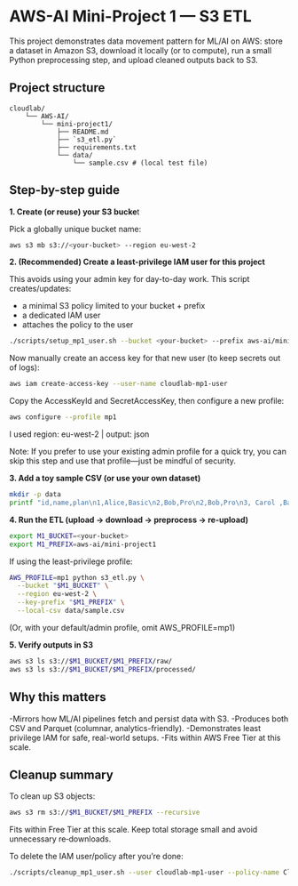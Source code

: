# AWS-AI Mini-Project 1 — S3 ETL 
 
This project demonstrates data movement pattern for ML/AI on AWS: store a dataset in Amazon S3, download it locally (or to compute), run a small Python preprocessing step, and upload cleaned outputs back to S3.

## Project structure
```
cloudlab/
    └── AWS-AI/
        └── mini-project1/
            ├── README.md
            ├── `s3_etl.py`
            ├── requirements.txt
            └── data/
                └── sample.csv # (local test file)
```

## Step-by-step guide

**1. Create (or reuse) your S3 bucke**t

Pick a globally unique bucket name:
```bash
aws s3 mb s3://<your-bucket> --region eu-west-2
```
**2. (Recommended) Create a least-privilege IAM user for this project**
 
This avoids using your admin key for day-to-day work. This script creates/updates:
- a minimal S3 policy limited to your bucket + prefix
- a dedicated IAM user
- attaches the policy to the user
```bash
./scripts/setup_mp1_user.sh --bucket <your-bucket> --prefix aws-ai/mini-project1 --region eu-west-2
```

Now manually create an access key for that new user (to keep secrets out of logs):

```bash
aws iam create-access-key --user-name cloudlab-mp1-user
```

Copy the AccessKeyId and SecretAccessKey, then configure a new profile:

```bash
aws configure --profile mp1
```
I used  region: eu-west-2  |  output: json

Note: If you prefer to use your existing admin profile for a quick try, you can skip this step and use that profile—just be mindful of security.

**3. Add a toy sample CSV (or use your own dataset)**

```bash
mkdir -p data
printf "id,name,plan\n1,Alice,Basic\n2,Bob,Pro\n2,Bob,Pro\n3, Carol ,Basic\n" > data/sample.csv
```

**4. Run the ETL (upload → download → preprocess → re-upload)**

```bash
export M1_BUCKET=<your-bucket>
export M1_PREFIX=aws-ai/mini-project1
```

If using the least-privilege profile:

```bash
AWS_PROFILE=mp1 python s3_etl.py \
  --bucket "$M1_BUCKET" \
  --region eu-west-2 \
  --key-prefix "$M1_PREFIX" \
  --local-csv data/sample.csv
```

(Or, with your default/admin profile, omit AWS_PROFILE=mp1)

**5. Verify outputs in S3**

```bash
aws s3 ls s3://$M1_BUCKET/$M1_PREFIX/raw/
aws s3 ls s3://$M1_BUCKET/$M1_PREFIX/processed/
```

## Why this matters

-Mirrors how ML/AI pipelines fetch and persist data with S3.
-Produces both CSV and Parquet (columnar, analytics-friendly).
-Demonstrates least privilege IAM for safe, real-world setups.
-Fits within AWS Free Tier at this scale.

## Cleanup summary

To clean up S3 objects:

```bash
aws s3 rm s3://$M1_BUCKET/$M1_PREFIX --recursive
```
Fits within Free Tier at this scale. Keep total storage small and avoid unnecessary re‑downloads.

To delete the IAM user/policy after you’re done:

```bash
./scripts/cleanup_mp1_user.sh --user cloudlab-mp1-user --policy-name CloudLabS3MiniProjAccess
```
